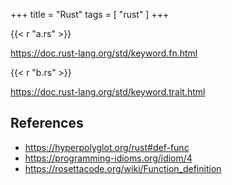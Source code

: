 +++
title = "Rust"
tags = [ "rust" ]
+++

{{< r "a.rs" >}}

<https://doc.rust-lang.org/std/keyword.fn.html>

{{< r "b.rs" >}}

<https://doc.rust-lang.org/std/keyword.trait.html>

## References

- <https://hyperpolyglot.org/rust#def-func>
- <https://programming-idioms.org/idiom/4>
- <https://rosettacode.org/wiki/Function_definition>
